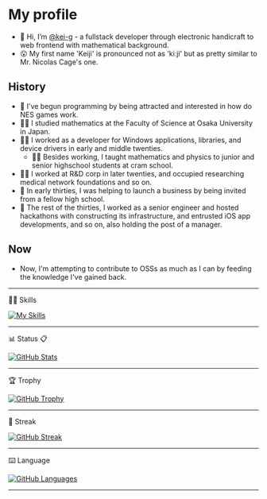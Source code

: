 # My profile

- :wave: Hi, I’m [@kei-g](https://github.com/kei-g) - a fullstack developer through electronic handicraft to web frontend with mathematical background.
- :open_mouth: My first name 'Keiji' is pronounced not as 'kiːji' but as pretty similar to Mr. Nicolas Cage's one.

## History

- :boy: I've begun programming by being attracted and interested in how do NES games work.
- :man_student: I studied mathematics at the Faculty of Science at Osaka University in Japan.
- :technologist: I worked as a developer for Windows applications, libraries, and device drivers in early and middle twenties.
  - :man_teacher: Besides working, I taught mathematics and physics to junior and senior highschool students at cram school.
- :man_scientist: I worked at R&D corp in later twenties, and occupied researching medical network foundations and so on.
- :man: In early thirties, I was helping to launch a business by being invited from a fellow high school.
- :bearded_person: The rest of the thirties, I worked as a senior engineer and hosted hackathons with constructing its infrastructure, and entrusted iOS app developments, and so on, also holding the post of a manager.

## Now

- Now, I'm attempting to contribute to OSSs as much as I can by feeding the knowledge I've gained back.

---

:technologist: Skills

[![My Skills](https://skillicons.dev/icons?i=angular,bash,bootstrap,bsd,c,cs,cpp,cmake,css,docker,dotnet,git,github,githubactions,haskell,heroku,html,java,js,jquery,latex,linux,lua,md,mysql,nginx,nodejs,postgres,powershell,py,rails,raspberrypi,redis,regex,ruby,rust,sass,sqlite,stackoverflow,svg,twitter,ts,vim,vscode,wasm)](https://skillicons.dev)

---

:bar_chart: Status :clipboard:

[![GitHub Stats](https://github-readme-stats.vercel.app/api?username=kei-g&show_icons=true&theme=nord)](https://github.com/anuraghazra/github-readme-stats)

---

:trophy: Trophy

[![GitHub Trophy](https://github-profile-trophy.vercel.app/?username=kei-g&column=4&theme=nord&title=MultiLanguage,Commit,Repositories)](https://github.com/ryo-ma/github-profile-trophy)

---

:runner: Streak

[![GitHub Streak](https://github-readme-streak-stats.herokuapp.com?user=kei-g&theme=nord)](https://git.io/streak-stats)

---

:keyboard: Language

[![GitHub Languages](https://github-readme-stats.vercel.app/api/top-langs/?hide=html,javascript,makefile&langs_count=10&layout=compact&username=kei-g)](https://github.com/anuraghazra/github-readme-stats)

---
